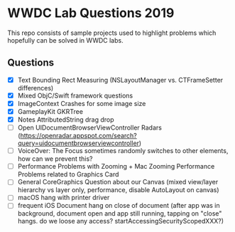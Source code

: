 # WWDC Lab Questions 2019

This repo consists of sample projects used to highlight problems which hopefully can be solved in WWDC labs.

## Questions

- [x] Text Bounding Rect Measuring (NSLayoutManager vs. CTFrameSetter differences)
- [x] Mixed ObjC/Swift framework questions
- [x] ImageContext Crashes for some image size
- [x] GameplayKit GKRTree
- [x] Notes AttributedString drag drop
- [ ] Open UIDocumentBrowserViewController Radars (https://openradar.appspot.com/search?query=uidocumentbrowserviewcontroller)
- [ ] VoiceOver: The Focus sometimes randomly switches to other elements, how can we prevent this?
- [ ] Performance Problems with Zooming + Mac Zooming Performance Problems related to Graphics Card
- [ ] General CoreGraphics Question about our Canvas (mixed view/layer hierarchy vs layer only, performance, disable AutoLayout on canvas)
- [ ] macOS hang with printer driver
- [ ] frequent iOS Document hang on close of document (after app was in background, document open and app still running, tapping on "close" hangs. do we loose any access? startAccessingSecurityScopedXXX?)
